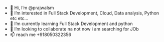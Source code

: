 - 👋 Hi, I’m @prajwalsm
- 👀 I’m interested in Full Stack Development, Cloud, Data analysis, Python etc etc...
- 🌱 I’m currently learning Full Stack Development and python
- 💞️ I’m looking to collaborate na not now i am searching for JOb
- 📫 reach me +918050322356

<!---
prajwalsm8050/prajwalsm8050 is a ✨ special ✨ repository because its `README.md` (this file) appears on your GitHub profile.
You can click the Preview link to take a look at your changes.
--->
